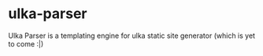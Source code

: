 # ulka-parser

Ulka Parser is a templating engine for ulka static site generator (which is yet to come :|)
